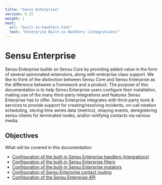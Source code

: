 ```yaml
---
title: "Sensu Enterprise"
version: 0.25
weight: 1
next:
  url: "built-in-handlers.html"
  text: "Enterprise Built-in Handlers (integrations)"
---
```


# Sensu Enterprise

Sensu Enterprise builds on Sensu Core by providing added value in the form of several opinionated extensions, along with enterprise class support. We like to think of the distinction between Sensu Core and Sensu Enterprise as the difference between a framework and a product. The purpose of this documentation is to help Sensu Enterprise users configure their installation, making use of the many third-party integrations and features Sensu Enterprise has to offer. Sensu Enterprise integrates with third-party tools & services to provide support for creating/resolving incidents, on-call rotation scheduling, storing time series data (metrics), relaying events, deregistering sensu-clients for terminated nodes, and/or notifying contacts via various media.

## Objectives

What will be covered in this documentation:

- [Configuration of the built-in Sensu Enterprise handlers (integrations)](built-in-handlers.html)
- [Configuration of the built-in Sensu Enterprise filters](built-in-filters.html)
- [Configuration of the built-in Sensu Enterprise mutators](built-in-mutators.html)
- [Configuration of Sensu Enterprise contact routing](contact-routing.html)
- [Configuration of the Sensu Enterprise API](api.html)
